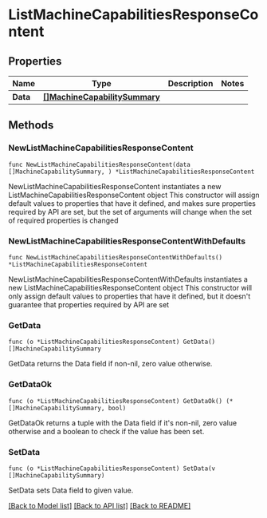 # ListMachineCapabilitiesResponseContent

## Properties

Name | Type | Description | Notes
------------ | ------------- | ------------- | -------------
**Data** | [**[]MachineCapabilitySummary**](MachineCapabilitySummary.md) |  | 

## Methods

### NewListMachineCapabilitiesResponseContent

`func NewListMachineCapabilitiesResponseContent(data []MachineCapabilitySummary, ) *ListMachineCapabilitiesResponseContent`

NewListMachineCapabilitiesResponseContent instantiates a new ListMachineCapabilitiesResponseContent object
This constructor will assign default values to properties that have it defined,
and makes sure properties required by API are set, but the set of arguments
will change when the set of required properties is changed

### NewListMachineCapabilitiesResponseContentWithDefaults

`func NewListMachineCapabilitiesResponseContentWithDefaults() *ListMachineCapabilitiesResponseContent`

NewListMachineCapabilitiesResponseContentWithDefaults instantiates a new ListMachineCapabilitiesResponseContent object
This constructor will only assign default values to properties that have it defined,
but it doesn't guarantee that properties required by API are set

### GetData

`func (o *ListMachineCapabilitiesResponseContent) GetData() []MachineCapabilitySummary`

GetData returns the Data field if non-nil, zero value otherwise.

### GetDataOk

`func (o *ListMachineCapabilitiesResponseContent) GetDataOk() (*[]MachineCapabilitySummary, bool)`

GetDataOk returns a tuple with the Data field if it's non-nil, zero value otherwise
and a boolean to check if the value has been set.

### SetData

`func (o *ListMachineCapabilitiesResponseContent) SetData(v []MachineCapabilitySummary)`

SetData sets Data field to given value.



[[Back to Model list]](../README.md#documentation-for-models) [[Back to API list]](../README.md#documentation-for-api-endpoints) [[Back to README]](../README.md)


